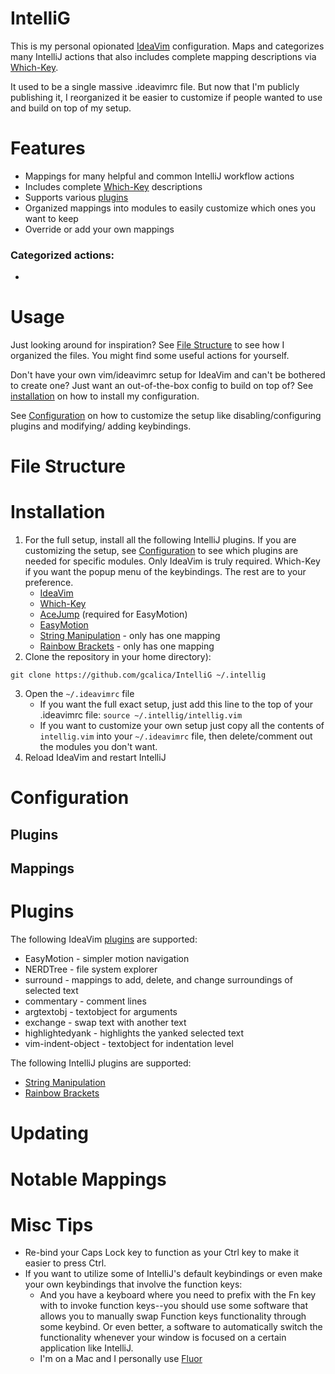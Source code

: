 # IntelliG

[//]: # (TODO put a screenshot/gif here showcase)
This is my personal opionated [IdeaVim](https://plugins.jetbrains.com/plugin/164-ideavim) configuration. 
Maps and categorizes many IntelliJ actions that also includes complete mapping descriptions via [Which-Key](https://plugins.jetbrains.com/plugin/15976-which-key).  

It used to be a single massive .ideavimrc file. But now that I'm publicly publishing it, I reorganized it be easier
to customize if people wanted to use and build on top of my setup.

# Features
* Mappings for many helpful and common IntelliJ workflow actions
* Includes complete [Which-Key](https://plugins.jetbrains.com/plugin/15976-which-key) descriptions
* Supports various [plugins](#plugins)
* Organized mappings into modules to easily customize which ones you want to keep
* Override or add your own mappings

### Categorized actions:
*

# Usage
Just looking around for inspiration? See [File Structure](#file-structure) to see how I organized the files. 
You might find some useful actions for yourself.

Don't have your own vim/ideavimrc setup for IdeaVim and can't be bothered to create one? Just want an out-of-the-box 
config to build on top of? See [installation](#installation) on how to install my configuration.

See [Configuration](#configuration) on how to customize the setup like disabling/configuring plugins and modifying/ 
adding keybindings.


# File Structure


# Installation
1. For the full setup, install all the following IntelliJ plugins. If you are customizing the setup, see 
[Configuration](#configuration) to see which plugins are needed for specific modules. Only IdeaVim is truly required.
Which-Key if you want the popup menu of the keybindings. The rest are to your preference.
    * [IdeaVim](https://plugins.jetbrains.com/plugin/164-ideavim)
    * [Which-Key](https://plugins.jetbrains.com/plugin/15976-which-key)
    * [AceJump](https://plugins.jetbrains.com/plugin/7086-acejump) (required for EasyMotion)
    * [EasyMotion](https://plugins.jetbrains.com/plugin/13360-ideavim-easymotion)
    * [String Manipulation](https://plugins.jetbrains.com/plugin/2162-string-manipulation) - only has one mapping
    * [Rainbow Brackets](https://plugins.jetbrains.com/plugin/10080-rainbow-brackets) - only has one mapping
2. Clone the repository in your home directory):
```
git clone https://github.com/gcalica/IntelliG ~/.intellig
```
3. Open the `~/.ideavimrc` file 
   * If you want the full exact setup, just add this line to the top of your .ideavimrc file: `source ~/.intellig/intellig.vim` 
   * If you want to customize your own setup just copy all the contents of `intellig.vim` into your `~/.ideavimrc` file, then delete/comment out the modules you don't want.
4. Reload IdeaVim and restart IntelliJ

# Configuration
## Plugins

## Mappings

# Plugins
The following IdeaVim [plugins](https://github.com/JetBrains/ideavim/wiki/IdeaVim-Plugins#ideavim-plugins) are supported:
* EasyMotion - simpler motion navigation
* NERDTree - file system explorer
* surround - mappings to add, delete, and change surroundings of selected text
* commentary - comment lines
* argtextobj - textobject for arguments
* exchange - swap text with another text
* highlightedyank - highlights the yanked selected text
* vim-indent-object - textobject for indentation level

The following IntelliJ plugins are supported:
* [String Manipulation](https://plugins.jetbrains.com/plugin/2162-string-manipulation)
* [Rainbow Brackets](https://plugins.jetbrains.com/plugin/10080-rainbow-brackets)

# Updating

# Notable Mappings

# Misc Tips
* Re-bind your Caps Lock key to function as your Ctrl key to make it easier to press Ctrl. 
* If you want to utilize some of IntelliJ's default keybindings or even make your own keybindings that involve the function keys:
   * And you have a keyboard where you need to prefix with the Fn key with to invoke function keys--you should use some 
   software that allows you to manually swap Function keys functionality through some keybind. Or even better, a software
   to automatically switch the functionality whenever your window is focused on a certain application like IntelliJ.
   * I'm on a Mac and I personally use [Fluor](https://github.com/Pyroh/Fluor)